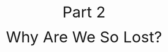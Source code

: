 <h1 style="display:none">Part 2 - Why Are We So Lost</h1>

<br/><br/><br/><br/><br/><br/>

<center><span style="font-size:40px">Part 2</span><br/><br/>
<span style="font-size:40px">Why Are We So Lost?</span></center>